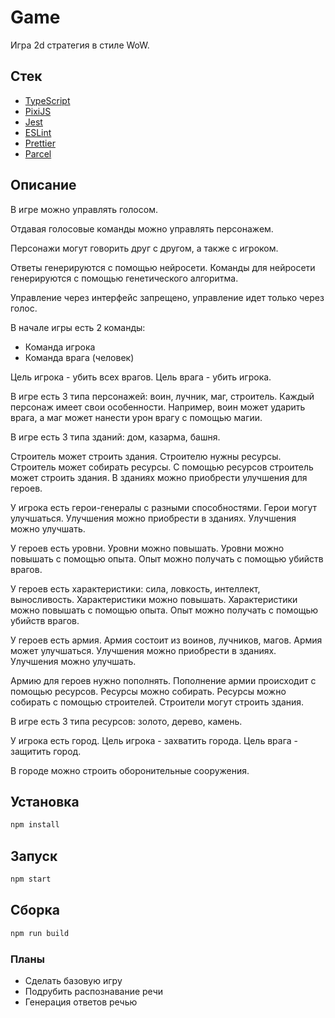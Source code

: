 # Game

Игра 2d стратегия в стиле WoW.

## Стек

- [TypeScript](https://www.typescriptlang.org/)
- [PixiJS](https://www.pixijs.com/)
- [Jest](https://jestjs.io/)
- [ESLint](https://eslint.org/)
- [Prettier](https://prettier.io/)
- [Parcel](https://parceljs.org/)

## Описание

В игре можно управлять голосом.

Отдавая голосовые команды можно управлять персонажем.

Персонажи могут говорить друг с другом, а также с игроком.

Ответы генерируются с помощью нейросети. Команды для нейросети
генерируются с помощью генетического алгоритма.

Управление через интерфейс запрещено, управление идет только через голос.

В начале игры есть 2 команды:
- Команда игрока
- Команда врага (человек)

Цель игрока - убить всех врагов.
Цель врага - убить игрока.

В игре есть 3 типа персонажей: воин, лучник, маг, строитель.
Каждый персонаж имеет свои особенности.
Например, воин может ударить врага, а маг может нанести урон врагу с помощью магии.

В игре есть 3 типа зданий: дом, казарма, башня.

Строитель может строить здания. Строителю нужны ресурсы. Строитель может собирать ресурсы. С помощью ресурсов строитель может строить здания. В зданиях можно приобрести улучшения для героев.

У игрока есть герои-генералы с разными способностями. Герои могут улучшаться. Улучшения можно приобрести в зданиях. Улучшения можно улучшать.

У героев есть уровни. Уровни можно повышать. Уровни можно повышать с помощью опыта. Опыт можно получать с помощью убийств врагов.

У героев есть характеристики: сила, ловкость, интеллект, выносливость. Характеристики можно повышать. Характеристики можно повышать с помощью опыта. Опыт можно получать с помощью убийств врагов.

У героев есть армия. Армия состоит из воинов, лучников, магов. Армия может улучшаться. Улучшения можно приобрести в зданиях. Улучшения можно улучшать.

Армию для героев нужно пополнять. Пополнение армии происходит с помощью ресурсов. Ресурсы можно собирать. Ресурсы можно собирать с помощью строителей. Строители могут строить здания.

В игре есть 3 типа ресурсов: золото, дерево, камень.

У игрока есть город. Цель игрока - захватить города. Цель врага - защитить город.

В городе можно строить оборонительные сооружения.


## Установка

```bash
npm install
```

## Запуск

```bash
npm start
```

## Сборка

```bash
npm run build
```

### Планы

- Сделать базовую игру
- Подрубить распознавание речи
- Генерация ответов речью
